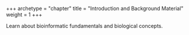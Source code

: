 +++
archetype = "chapter"
title = "Introduction and Background Material"
weight = 1
+++

Learn about bioinformatic fundamentals and biological concepts.